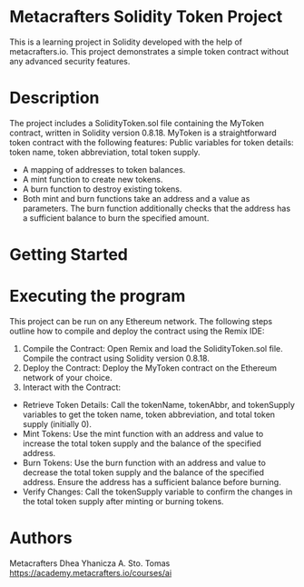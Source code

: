# Metacrafters Solidity Token Project

This is a learning project in Solidity developed with the help of metacrafters.io. This project demonstrates a simple token contract without any advanced security features.

# Description
The project includes a SolidityToken.sol file containing the MyToken contract, written in Solidity version 0.8.18. MyToken is a straightforward token contract with the following features:
Public variables for token details: token name, token abbreviation, total token supply.
- A mapping of addresses to token balances.
- A mint function to create new tokens.
- A burn function to destroy existing tokens.
- Both mint and burn functions take an address and a value as parameters. The burn function additionally checks that the address has a sufficient balance to burn the specified amount.
# Getting Started
# Executing the program
This project can be run on any Ethereum network. The following steps outline how to compile and deploy the contract using the Remix IDE:
1. Compile the Contract: Open Remix and load the SolidityToken.sol file. Compile the contract using Solidity version 0.8.18.
2. Deploy the Contract: Deploy the MyToken contract on the Ethereum network of your choice.
3. Interact with the Contract:
  - Retrieve Token Details: Call the tokenName, tokenAbbr, and tokenSupply variables to get the token name, token abbreviation, and total token supply (initially 0).
  - Mint Tokens: Use the mint function with an address and value to increase the total token supply and the balance of the specified address.
  - Burn Tokens: Use the burn function with an address and value to decrease the total token supply and the balance of the specified address. Ensure the address has a sufficient balance before burning.
  - Verify Changes: Call the tokenSupply variable to confirm the changes in the total token supply after minting or burning tokens.
# Authors 
Metacrafters Dhea Yhanicza A. Sto. Tomas https://academy.metacrafters.io/courses/ai
